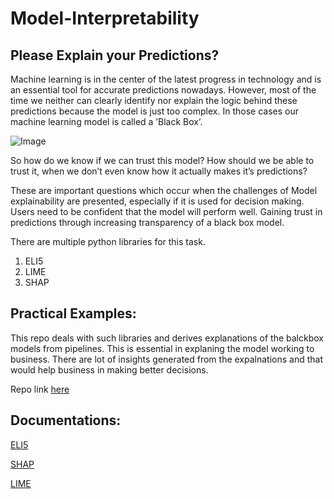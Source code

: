 # Model-Interpretability

## Please Explain your Predictions?

Machine learning is in the center of the latest progress in technology and is an essential tool for accurate predictions nowadays. However, most of the time we neither can clearly identify nor explain the logic behind these predictions because the model is just too complex. In those cases our machine learning model is called a ’Black Box’.

![Image](https://d33wubrfki0l68.cloudfront.net/5331cb13d71df10783ce7b69c7bc9f703db5bf3d/2ecd6/img/posts/lime/intro.png)

So how do we know if we can trust this model? How should we be able to trust it, when we don’t even know how it actually makes it’s predictions?

These are important questions which occur when the challenges of Model explainability are presented, especially if it is used for decision making. Users need to be confident that the model will perform well. Gaining trust in predictions through increasing transparency of a black box model.

There are multiple python libraries for this task.
1. ELI5
2. LIME
3. SHAP

## Practical Examples:

This repo deals with such libraries and derives explanations of the balckbox models from pipelines. This is essential in explaning the model working to business. There are lot of insights generated from the expalnations and that would help business in making better decisions.

Repo link [here](https://nbviewer.jupyter.org/github/saianil58/Model-Interpretability/blob/master/Introduction%20to%20Model%20Interpretability.ipynb)

## Documentations:

[ELI5](https://eli5.readthedocs.io/en/latest/)

[SHAP](https://github.com/slundberg/shap)

[LIME](https://github.com/marcotcr/lime)
